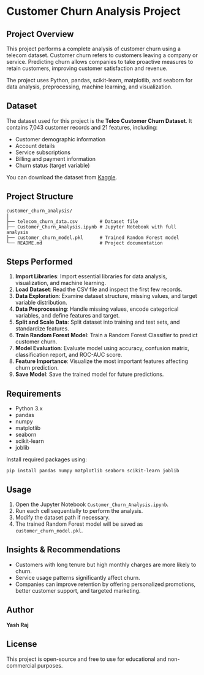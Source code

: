 # Customer Churn Analysis Project

## Project Overview
This project performs a complete analysis of customer churn using a telecom dataset. Customer churn refers to customers leaving a company or service. Predicting churn allows companies to take proactive measures to retain customers, improving customer satisfaction and revenue.

The project uses Python, pandas, scikit-learn, matplotlib, and seaborn for data analysis, preprocessing, machine learning, and visualization.

## Dataset
The dataset used for this project is the **Telco Customer Churn Dataset**. It contains 7,043 customer records and 21 features, including:
- Customer demographic information
- Account details
- Service subscriptions
- Billing and payment information
- Churn status (target variable)

You can download the dataset from [Kaggle](https://www.kaggle.com/datasets/blastchar/telco-customer-churn).

## Project Structure
```
customer_churn_analysis/
│
├── telecom_churn_data.csv        # Dataset file
├── Customer_Churn_Analysis.ipynb # Jupyter Notebook with full analysis
├── customer_churn_model.pkl      # Trained Random Forest model
└── README.md                     # Project documentation
```

## Steps Performed
1. **Import Libraries**: Import essential libraries for data analysis, visualization, and machine learning.
2. **Load Dataset**: Read the CSV file and inspect the first few records.
3. **Data Exploration**: Examine dataset structure, missing values, and target variable distribution.
4. **Data Preprocessing**: Handle missing values, encode categorical variables, and define features and target.
5. **Split and Scale Data**: Split dataset into training and test sets, and standardize features.
6. **Train Random Forest Model**: Train a Random Forest Classifier to predict customer churn.
7. **Model Evaluation**: Evaluate model using accuracy, confusion matrix, classification report, and ROC-AUC score.
8. **Feature Importance**: Visualize the most important features affecting churn prediction.
9. **Save Model**: Save the trained model for future predictions.

## Requirements
- Python 3.x
- pandas
- numpy
- matplotlib
- seaborn
- scikit-learn
- joblib

Install required packages using:
```
pip install pandas numpy matplotlib seaborn scikit-learn joblib
```

## Usage
1. Open the Jupyter Notebook `Customer_Churn_Analysis.ipynb`.
2. Run each cell sequentially to perform the analysis.
3. Modify the dataset path if necessary.
4. The trained Random Forest model will be saved as `customer_churn_model.pkl`.

## Insights & Recommendations
- Customers with long tenure but high monthly charges are more likely to churn.
- Service usage patterns significantly affect churn.
- Companies can improve retention by offering personalized promotions, better customer support, and targeted marketing.

## Author
**Yash Raj**

## License
This project is open-source and free to use for educational and non-commercial purposes.

